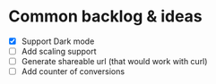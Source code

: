 # Common backlog & ideas

- [x] Support Dark mode
- [ ] Add scaling support
- [ ] Generate shareable url (that would work with curl) 
- [ ] Add counter of conversions
